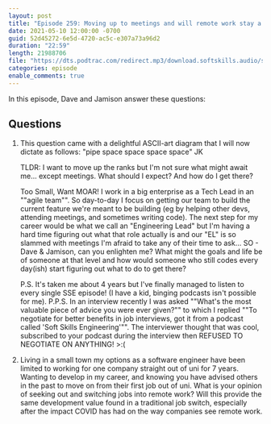 ```yaml
---
layout: post
title: "Episode 259: Moving up to meetings and will remote work stay a thing?"
date: 2021-05-10 12:00:00 -0700
guid: 52d45272-6e5d-4720-ac5c-e307a73a96d2
duration: "22:59"
length: 21988706
file: "https://dts.podtrac.com/redirect.mp3/download.softskills.audio/sse-259.mp3"
categories: episode
enable_comments: true
---
```


In this episode, Dave and Jamison answer these questions:

## Questions

1. This question came with a delightful ASCII-art diagram that I will now dictate as follows: "pipe space space space space" JK
   
   TLDR: I want to move up the ranks but I'm not sure what might await me... except meetings. What should I expect? And how do I get there?
   
   Too Small, Want MOAR!
   I work in a big enterprise as a Tech Lead in an ""agile team"". So day-to-day I focus on getting our team to build the current feature we're meant to be building (eg by helping other devs, attending meetings, and sometimes writing code). The next step for my career would be what we call an "Engineering Lead" but I'm having a hard time figuring out what that role actually is and our "EL" is so slammed with meetings I'm afraid to take any of their time to ask... SO - Dave & Jamison, can you enlighten me? What might the goals and life be of someone at that level and how would someone who still codes every day(ish) start figuring out what to do to get there?
   
   P.S. It's taken me about 4 years but I've finally managed to listen to every single SSE episode! (I have a kid, binging podcasts isn't possible for me).
   P.P.S. In an interview recently I was asked ""What's the most valuable piece of advice you were ever given?"" to which I replied ""To negotiate for better benefits in job interviews, got it from a podcast called 'Soft Skills Engineering'"". The interviewer thought that was cool, subscribed to your podcast during the interview then REFUSED TO NEGOTIATE ON ANYTHING! >:(


2. Living in a small town my options as a software engineer have been limited to working for one company straight out of uni for 7 years. Wanting to develop in my career, and knowing you have advised others in the past to move on from their first job out of uni. What is your opinion of seeking out and switching jobs into remote work? Will this provide the same development value found in a traditional job switch, especially after the impact COVID has had on the way companies see remote work.
